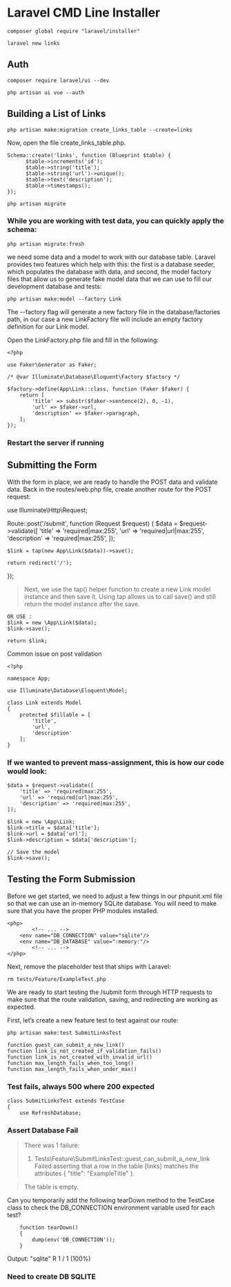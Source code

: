 # Laravel CMD Line Installer

```
composer global require "laravel/installer"

laravel new links
```

## Auth

```
composer require laravel/ui --dev

php artisan ui vue --auth
```

## Building a List of Links

```
php artisan make:migration create_links_table --create=links

```

Now, open the file create_links_table.php.

```
Schema::create('links', function (Blueprint $table) {
      $table->increments('id');
      $table->string('title');
      $table->string('url')->unique();
      $table->text('description');
      $table->timestamps();
});
```

```
php artisan migrate
```

### While you are working with test data, you can quickly apply the schema:

```
php artisan migrate:fresh
```

 we need some data and a model to work with our database table. Laravel provides two features which help with this: the first is a database seeder, which populates the database with data, and second, the model factory files that allow us to generate fake model data that we can use to fill our development database and tests:

```
php artisan make:model --factory Link
```


The --factory flag will generate a new factory file in the database/factories path, in our case a new LinkFactory file will include an empty factory definition for our Link model.

Open the LinkFactory.php file and fill in the following:

```
<?php

use Faker\Generator as Faker;

/* @var Illuminate\Database\Eloquent\Factory $factory */

$factory->define(App\Link::class, function (Faker $faker) {
    return [
        'title' => substr($faker->sentence(2), 0, -1),
        'url' => $faker->url,
        'description' => $faker->paragraph,
    ];
});
```

### Restart the server if running









## Submitting the Form
With the form in place, we are ready to handle the POST data and validate data. Back in the routes/web.php file, create another route for the POST request:

use Illuminate\Http\Request;

Route::post('/submit', function (Request $request) {
    $data = $request->validate([
        'title' => 'required|max:255',
        'url' => 'required|url|max:255',
        'description' => 'required|max:255',
    ]);

    $link = tap(new App\Link($data))->save();

    return redirect('/');
});

> Next, we use the tap() helper function to create a new Link model instance and then save it. Using tap allows us to call save() and still return the model instance after the save.
```
OR USE :
$link = new \App\Link($data);
$link->save();

return $link;
```



Common issue on post validation 
```
<?php

namespace App;

use Illuminate\Database\Eloquent\Model;

class Link extends Model
{
    protected $fillable = [
        'title',
        'url',
        'description'
    ];
}
```
### If we wanted to prevent mass-assignment, this is how our code would look:
```
$data = $request->validate([
    'title' => 'required|max:255',
    'url' => 'required|url|max:255',
    'description' => 'required|max:255',
]);

$link = new \App\Link;
$link->title = $data['title'];
$link->url = $data['url'];
$link->description = $data['description'];

// Save the model
$link->save();
```


## Testing the Form Submission

Before we get started, we need to adjust a few things in our phpunit.xml file so that we can use an in-memory SQLite database. You will need to make sure that you have the proper PHP modules installed.
```
<php>
        <!-- ... -->
    <env name="DB_CONNECTION" value="sqlite"/>
    <env name="DB_DATABASE" value=":memory:"/>
        <!-- ... -->
</php>
```
Next, remove the placeholder test that ships with Laravel:
```
rm tests/Feature/ExampleTest.php
```

We are ready to start testing the /submit form through HTTP requests to make sure that the route validation, saving, and redirecting are working as expected.

First, let’s create a new feature test to test against our route:
```
php artisan make:test SubmitLinksTest
```

```
function guest_can_submit_a_new_link()
function link_is_not_created_if_validation_fails()
function link_is_not_created_with_invalid_url()
function max_length_fails_when_too_long()
function max_length_fails_when_under_max()
```

### Test fails, always 500 where 200 expected
```
class SubmitLinksTest extends TestCase
{
    use RefreshDatabase;
```


### Assert Database Fail 
>  There was 1 failure:
> 1) Tests\Feature\SubmitLinksTest::guest_can_submit_a_new_link
> Failed asserting that a row in the table [links] matches the attributes {
>    "title": "ExampleTitle"
> }.

> The table is empty.

Can you temporarily add the following tearDown method to the TestCase class to check the DB_CONNECTION environment variable used for each test?
```
    function tearDown()
    {
        dump(env('DB_CONNECTION'));
    }
```
Output:
"sqlite"
R               1 / 1 (100%)



### Need to create DB SQLITE
